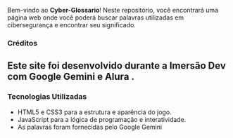 
Bem-vindo ao **Cyber-Glossario**! Neste repositório, você encontrará uma página web onde você poderá buscar palavras utilizadas em cibersegurança e encontrar seu significado.
### Créditos
Este site foi desenvolvido durante a Imersão Dev com Google Gemini e Alura . 
---
### Tecnologias Utilizadas

- HTML5 e CSS3 para a estrutura e aparência do jogo.
- JavaScript para a lógica de programação e interatividade.
- As palavras foram fornecidas pelo Google Gemini
